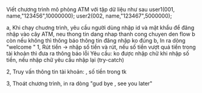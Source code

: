 Viết chương trình mô phỏng ATM với tập dữ liệu như sau
user1(001, name,"123456",10000000); user2(002, name,"123467",5000000);

a, Khi chạy chuơng trình, yêu cầu người dùng nhập id và mật khẩu để đăng nhập vào cây ATM, neu thong tin dang nhap thanh cong chuyen den flow b còn nếu không thì thông báo thông tin đăng nhập ko đúng 
b, In ra dòng "welcome " 
1, Rút tiền -> nhập số tiền và rút, nếu số tiền vượt quá tiền trong tài khoản thì đưa ra thông báo lỗi Yêu cầu: ko được nhập chữ khi nhập số tiền, nếu nhập chữ yêu cầu nhập lại (try-catch)

2, Truy vấn thông tin tài khoản: , số tiền trong tk

3, Thoát chương trình, in ra dòng "gud bye , see you later"


